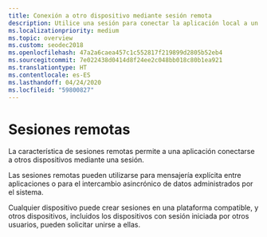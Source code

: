 ```yaml
---
title: Conexión a otro dispositivo mediante sesión remota
description: Utilice una sesión para conectar la aplicación local a un dispositivo remoto.
ms.localizationpriority: medium
ms.topic: overview
ms.custom: seodec2018
ms.openlocfilehash: 47a2a6caea457c1c552817f219899d2805b52eb4
ms.sourcegitcommit: 7e022438d0414d8f24ee2c048bb018c80b1ea921
ms.translationtype: HT
ms.contentlocale: es-ES
ms.lasthandoff: 04/24/2020
ms.locfileid: "59800827"
---
```

# <a name="remote-sessions"></a>Sesiones remotas

La característica de sesiones remotas permite a una aplicación conectarse a otros dispositivos mediante una sesión.

Las sesiones remotas pueden utilizarse para mensajería explícita entre aplicaciones o para el intercambio asincrónico de datos administrados por el sistema.

Cualquier dispositivo puede crear sesiones en una plataforma compatible, y otros dispositivos, incluidos los dispositivos con sesión iniciada por otros usuarios, pueden solicitar unirse a ellas.
